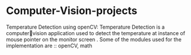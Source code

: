 # Computer-Vision-projects
Temperature Detection using openCV: Temperature Detection is a computervision application used to detect the temperature at instance of mouse pointer on the monitor screen .
Some of the modules used for the implementation are :: openCV, math 
